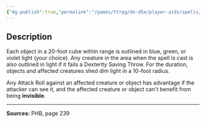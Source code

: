 ```yaml
---
{"dg-publish":true,"permalink":"/games/ttrpg/dn-d5e/player-aids/spells/level-1/faerie-fire/","tags":["TTRPG/DND/5e","verbal","concentration","Spell"],"noteIcon":""}
---
```



## Description
Each object in a 20-foot cube within range is outlined in blue, green, or violet light (your choice).
Any creature in the area when the spell is cast is also outlined in light if it fails a Dexterity Saving Throw.
For the duration, objects and affected creatures shed dim light in a 10-foot radius.

Any Attack Roll against an affected creature or object has advantage if the attacker can see it, and the affected creature or object can't benefit from being **invisible**.

---

**Sources:** PHB, page 239
